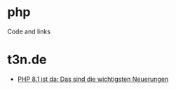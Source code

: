 # php
Code and links


# t3n.de
* [PHP 8.1 ist da: Das sind die wichtigsten Neuerungen](https://t3n.de/news/php-81-da-wichtigsten-1428338/)
